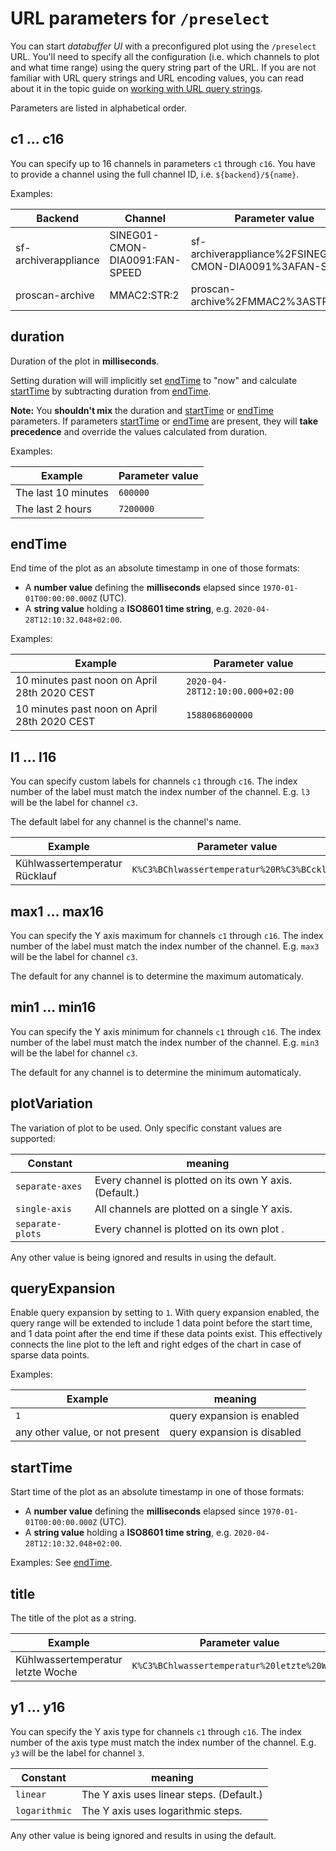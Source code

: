 # URL parameters for `/preselect`

You can start _databuffer UI_ with a preconfigured plot using the `/preselect` URL. You'll need to specify all the configuration (i.e. which channels to plot and what time range) using the query string part of the URL. If you are not familiar with URL query strings and URL encoding values, you can read about it in the topic guide on [working with URL query strings](../topics/query_strings.md).

Parameters are listed in alphabetical order.

## c1 ... c16

You can specify up to 16 channels in parameters `c1` through `c16`. You have to provide a channel using the full channel ID, i.e. `${backend}/${name}`.

Examples:

| Backend              | Channel                        | Parameter value                                         |
| -------------------- | ------------------------------ | ------------------------------------------------------- |
| sf-archiverappliance | SINEG01-CMON-DIA0091:FAN-SPEED | sf-archiverappliance%2FSINEG01-CMON-DIA0091%3AFAN-SPEED |
| proscan-archive      | MMAC2:STR:2                    | proscan-archive%2FMMAC2%3ASTR%3A2                       |

## duration

Duration of the plot in **milliseconds**.

Setting duration will will implicitly set [endTime](#endTime) to "now" and calculate [startTime](#startTime) by subtracting duration from [endTime](#endTime).

**Note:** You **shouldn't mix** the duration and [startTime](#startTime) or [endTime](#endTime) parameters. If parameters [startTime](#startTime) or [endTime](#endTime) are present, they will **take precedence** and override the values calculated from duration.

Examples:

| Example             | Parameter value |
| ------------------- | --------------- |
| The last 10 minutes | `600000`        |
| The last 2 hours    | `7200000`       |

## endTime

End time of the plot as an absolute timestamp in one of those formats:

- A **number value** defining the **milliseconds** elapsed since `1970-01-01T00:00:00.000Z` (UTC).
- A **string value** holding a **ISO8601 time string**, e.g. `2020-04-28T12:10:32.048+02:00`.

Examples:

| Example                                      | Parameter value                 |
| -------------------------------------------- | ------------------------------- |
| 10 minutes past noon on April 28th 2020 CEST | `2020-04-28T12:10:00.000+02:00` |
| 10 minutes past noon on April 28th 2020 CEST | `1588068600000`                 |

## l1 ... l16

You can specify custom labels for channels `c1` through `c16`. The index number of the label must match the index number of the channel. E.g. `l3` will be the label for channel `c3`.

The default label for any channel is the channel's name.

| Example                       | Parameter value                             |
| ----------------------------- | ------------------------------------------- |
| Kühlwassertemperatur Rücklauf | `K%C3%BChlwassertemperatur%20R%C3%BCcklauf` |

## max1 ... max16

You can specify the Y axis maximum for channels `c1` through `c16`. The index number of the label must match the index number of the channel. E.g. `max3` will be the label for channel `c3`.

The default for any channel is to determine the maximum automaticaly.

## min1 ... min16

You can specify the Y axis minimum for channels `c1` through `c16`. The index number of the label must match the index number of the channel. E.g. `min3` will be the label for channel `c3`.

The default for any channel is to determine the minimum automaticaly.

## plotVariation

The variation of plot to be used. Only specific constant values are supported:

| Constant         | meaning                                                |
| ---------------- | ------------------------------------------------------ |
| `separate-axes`  | Every channel is plotted on its own Y axis. (Default.) |
| `single-axis`    | All channels are plotted on a single Y axis.           |
| `separate-plots` | Every channel is plotted on its own plot .             |

Any other value is being ignored and results in using the default.

## queryExpansion

Enable query expansion by setting to `1`. With query expansion enabled, the query range will be extended to include 1 data point before the start time, and 1 data point after the end time if these data points exist. This effectively connects the line plot to the left and right edges of the chart in case of sparse data points.

Examples:

| Example                         | meaning                     |
| ------------------------------- | --------------------------- |
| `1`                             | query expansion is enabled  |
| any other value, or not present | query expansion is disabled |

## startTime

Start time of the plot as an absolute timestamp in one of those formats:

- A **number value** defining the **milliseconds** elapsed since `1970-01-01T00:00:00.000Z` (UTC).
- A **string value** holding a **ISO8601 time string**, e.g. `2020-04-28T12:10:32.048+02:00`.

Examples: See [endTime](#endtime).

## title

The title of the plot as a string.

| Example                           | Parameter value                              |
| --------------------------------- | -------------------------------------------- |
| Kühlwassertemperatur letzte Woche | `K%C3%BChlwassertemperatur%20letzte%20Woche` |

## y1 ... y16

You can specify the Y axis type for channels `c1` through `c16`. The index number of the axis type must match the index number of the channel. E.g. `y3` will be the label for channel `3`.

| Constant      | meaning                                  |
| ------------- | ---------------------------------------- |
| `linear`      | The Y axis uses linear steps. (Default.) |
| `logarithmic` | The Y axis uses logarithmic steps.       |

Any other value is being ignored and results in using the default.
